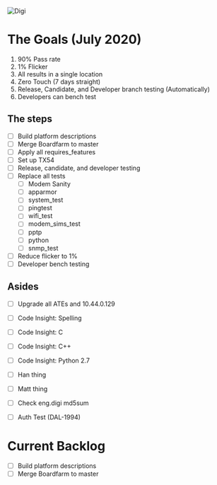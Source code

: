 <img src="https://pbs.twimg.com/profile_images/800865824579862532/nttFgD39_400x400.jpg" alt="Digi"
	title="Digi"/>

# The Goals (July 2020)

1. 90% Pass rate
1. 1% Flicker
1. All results in a single location
1. Zero Touch (7 days straight)
1. Release, Candidate, and Developer branch testing (Automatically)
1. Developers can bench test

## The steps

- [ ] Build platform descriptions
- [ ] Merge Boardfarm to master
- [ ] Apply all requires_features
- [ ] Set up TX54
- [ ] Release, candidate, and developer testing
- [ ] Replace all tests
	- [ ] Modem Sanity
	- [ ] apparmor
	- [ ] system_test
	- [ ] pingtest
	- [ ] wifi_test
	- [ ] modem_sims_test
	- [ ] pptp
	- [ ] python
	- [ ] snmp_test
- [ ] Reduce flicker to 1%
- [ ] Developer bench testing

## Asides

- [ ] Upgrade all ATEs and 10.44.0.129
- [ ] Code Insight: Spelling
- [ ] Code Insight: C
- [ ] Code Insight: C++
- [ ] Code Insight: Python 2.7
- [ ] Han thing
- [ ] Matt thing
- [ ] Check eng.digi md5sum
- [ ] Auth Test (DAL-1994)


# Current Backlog

- [ ] Build platform descriptions
- [ ] Merge Boardfarm to master
